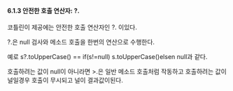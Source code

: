 #### 6.1.3 안전한 호출 연산자: ?.

코틀린이 제공에는 안전한 호출 연산자인 ?. 이있다.

?.은 null 검사와 메소드 호출을 한번의 연산으로 수행한다. 

예로 s?.toUpperCase()  == if(s!=null) s.toUpperCase()elsen null과 같다.



호출하려는 값이 null이 아니라면 >.은 일반 메소드 호출처럼 작동하고 호출하려는 값이 널일경우 호출이 무시되고 널이 결과값이된다.

